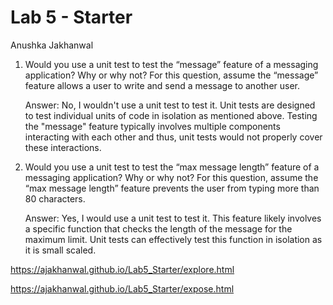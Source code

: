 # Lab 5 - Starter
Anushka Jakhanwal

1) Would you use a unit test to test the “message” feature of a messaging application? Why or why not? For this question, assume the “message” feature allows a user to write and send a message to another user.
   
   Answer: No, I wouldn't use a unit test to test it. Unit tests are designed to test individual units of code in isolation as mentioned above. Testing the "message" feature typically involves multiple components interacting with each other and thus, unit tests would not properly cover these interactions.

3) Would you use a unit test to test the “max message length” feature of a messaging application? Why or why not? For this question, assume the “max message length” feature prevents the user from typing more than 80 characters.

   Answer: Yes, I would use a unit test to test it. This feature likely involves a specific function  that checks the length of the message for the maximum limit. Unit tests can effectively test this function in isolation as it is small scaled.

https://ajakhanwal.github.io/Lab5_Starter/explore.html

https://ajakhanwal.github.io/Lab5_Starter/expose.html
